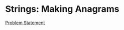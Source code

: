 # Strings: Making Anagrams

[Problem Statement](https://www.hackerrank.com/challenges/ctci-making-anagrams)